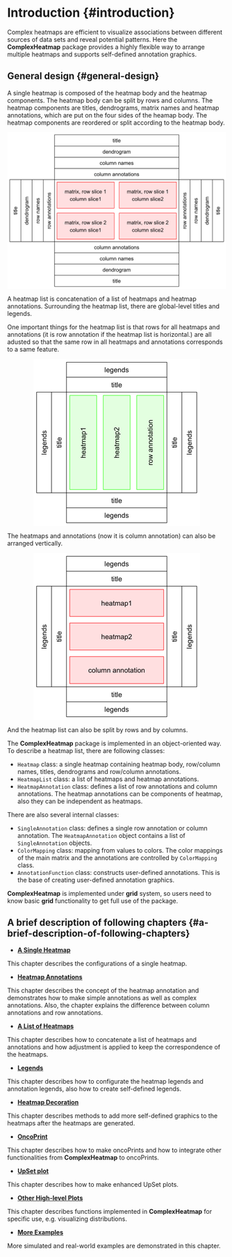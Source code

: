 

# Introduction {#introduction}

Complex heatmaps are efficient to visualize associations between different
sources of data sets and reveal potential patterns. Here the
**ComplexHeatmap** package provides a highly flexible way to arrange multiple
heatmaps and supports self-defined annotation graphics.

## General design {#general-design}



A single heatmap is composed of the heatmap body and the heatmap components.
The heatmap body can be split by rows and columns. The heatmap components are
titles, dendrograms, matrix names and heatmap annotations, which are put on
the four sides of the heamap body. The heatmap components are reordered or
split according to the heatmap body.

<img src="01-introduction_files/figure-html/unnamed-chunk-3-1.png" width="672" style="display: block; margin: auto;" />

A heatmap list is concatenation of a list of heatmaps and heatmap annotations.
Surrounding the heatmap list, there are global-level titles and legends.

One important things for the heatmap list is that rows for all heatmaps and
annotations (it is row annotation if the heatmap list is horizontal.) are all
adusted so that the same row in all heatmaps and annotations corresponds to a
same feature.

<img src="01-introduction_files/figure-html/unnamed-chunk-4-1.png" width="384" style="display: block; margin: auto;" />

The heatmaps and annotations (now it is column annotation) can also be
arranged vertically.

<img src="01-introduction_files/figure-html/unnamed-chunk-5-1.png" width="384" style="display: block; margin: auto;" />

And the heatmap list can also be split by rows and by columns.

The **ComplexHeatmap** package is implemented in an object-oriented way. To
describe a heatmap list, there are following classes:

- `Heatmap` class: a single heatmap containing heatmap body, row/column names,
  titles, dendrograms and row/column annotations.
- `HeatmapList` class: a list of heatmaps and heatmap annotations.
- `HeatmapAnnotation` class: defines a list of row annotations and column
  annotations. The heatmap annotations can be components of heatmap, also they
  can be independent as heatmaps.

There are also several internal classes:

- `SingleAnnotation` class: defines a single row annotation or column
  annotation. The `HeatmapAnnotation` object contains a list of
  `SingleAnnotation` objects.
- `ColorMapping` class: mapping from values to colors. The color mappings of
  the main matrix and the annotations are controlled by `ColorMapping` class.
- `AnnotationFunction` class: constructs user-defined annotations. This is the
  base of creating user-defined annotation graphics.

**ComplexHeatmap** is implemented under **grid** system, so users need to know
basic **grid** functionality to get full use of the package.


## A brief description of following chapters {#a-brief-description-of-following-chapters}

- [**A Single Heatmap**](a-single-heatmap.html)

This chapter describes the configurations of a single heatmap.

- [**Heatmap Annotations**](#heatmap-annotations.html)

This chapter describes the concept of the heatmap annotation and demonstrates
how to make simple annotations as well as complex annotations. Also, the
chapter explains the difference between column annotations and row
annotations.

- [**A List of Heatmaps**](a-list-of-heatmaps.html)

This chapter describes how to concatenate a list of heatmaps and annotations
and how adjustment is applied to keep the correspondence of the heatmaps.

- [**Legends**](legends.html)

This chapter describes how to configurate the heatmap legends and annotation
legends, also how to create self-defined legends.

- [**Heatmap Decoration**](heatmap-decoration.html)

This chapter describes methods to add more self-defined graphics to the
heatmaps after the heatmaps are generated.

- [**OncoPrint**](oncoprint.html)

This chapter describes how to make oncoPrints and how to integrate other
functionalities from **ComplexHeatmap** to oncoPrints.

- [**UpSet plot**](upset-plot.html)

This chapter describes how to make enhanced UpSet plots.

- [**Other High-level Plots**](other-high-level-plots.html)

This chapter describes functions implemented in **ComplexHeatmap** for
specific use, e.g. visualizing distributions.

- [**More Examples**](more-examples.html)

More simulated and real-world examples are demonstrated in this chapter.
